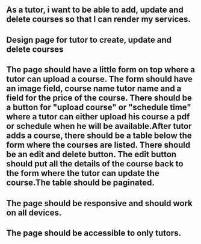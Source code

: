 ## As a tutor, i want to be able to add, update and delete courses so that I can render my services.
## Design page for tutor to create, update and delete courses
## The page should have a little form on top where a tutor can upload a course. The form should have an image field, course name tutor name and a field for the price of the course. There should be a button for "upload course" or "schedule time" where a tutor can either upload his course a pdf or schedule when he will be available.After tutor adds a course, there should be a table below the form where the courses are listed. There should be an edit and delete button. The edit button should put all the details of the course back to the form where the tutor can update the course.The table should be paginated.
## The page should be responsive and should work on all devices.
## The page should be accessible to only tutors.

